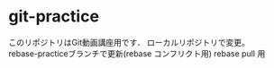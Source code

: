 # git-practice
このリポジトリはGit動画講座用です．
ローカルリポジトリで変更。  
rebase-practiceブランチで更新(rebase コンフリクト用)
rebase pull 用
